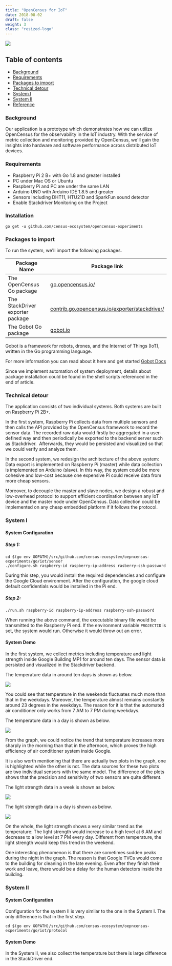 ```yaml
---
title: "OpenCensus for IoT"
date: 2018-08-02
draft: false
weight: 3
class: "resized-logo"
---
```


![](./images/IoT-GoogleCloud.jpg)

## Table of contents
- [Background](#background)
- [Requirements](#requirements)
- [Packages to import](#packages-to-import)
- [Technical detour](#technical-detour)
- [System I](#system-first)
- [System II](#system-II)
- [Reference](#reference)

### Background

Our application is a prototype which demonstrates how we can utilize OpenCensus for the observability in the IoT industry.  With the service of metric collection and monitoring provided by OpenCensus, we'll gain the insights into hardware and software performance across distributed IoT devices.

### Requirements

* Raspberry Pi 2 B+ with Go 1.8 and greater installed
* PC under Mac OS or Ubuntu
* Raspberry Pi and PC are under the same LAN
* Arduino UNO with Arduino IDE 1.8.5 and greater
* Sensors including DHT11, HTU21D and SparkFun sound detector
* Enable Stackdriver Monitoring on the Project

### Installation

```
go get -u github.com/census-ecosystem/opencensus-experiments
```

### Packages to import

To run the system, we'll import the following packages.

Package Name|Package link
---|---
The OpenCensus Go package|[go.opencensus.io/](https://godoc.org/go.opencensus.io)
The StackDriver exporter package|[contrib.go.opencensus.io/exporter/stackdriver/](https://godoc.org/contrib.go.opencensus.io/exporter/stackdriver)
The Gobot Go package|[gobot.io](https://godoc.org/gobot.io/x/gobot)

Gobot is a framework for robots, drones, and the Internet of Things (IoT), written in the Go programming language.

For more information you can read about it here and get started [Gobot Docs](https://gobot.io/documentation/getting-started)

Since we implement automation of system deployment, details about package installation could be found in the shell scripts referenced in the end of article.

### Technical detour

The application consists of two individual systems.  Both systems are built on Raspberry Pi 2B+.

In the first system, Raspberry Pi collects data from multiple sensors and then calls the API provided by the OpenCensus framework to record the sensor data. The recorded raw data would firstly be aggregated in a user-defined way and then periodically be exported to the backend server such as Stackdriver.  Afterwards, they would be persisted and visualized so that we could verify and analyze them.

In the second system, we redesign the architecture of the above system: Data export is implemented on Raspberry Pi (master) while data collection is implemented on Arduino (slave).  In this way, the system could be more cohesive and low-cost because one expensive Pi could receive data from more cheap sensors.  

Moreover, to decouple the master and slave nodes, we design a robust and low-overhead protocol to support efficient coordination between any IoT device and the master node under OpenCensus. Data collection could be implemented on any cheap embedded platform if it follows the protocol. 

### System I

#### System Configuration

##### Step 1:

```
cd $(go env GOPATH)/src/github.com/census-ecosystem/oepncensus-experiments/go/iot/sensor
./configure.sh raspberry-id raspberry-ip-address rasberry-ssh-password
```

During this step, you would install the required dependencies and configure the Google Cloud environment.  After the configuration, the google cloud default confidentials would be installed in the Pi end.

##### Step 2:

```
./run.sh raspberry-id raspberry-ip-address raspberry-ssh-password
```

When running the above command, the executable binary file would be transmitted to the Raspberry Pi end.  If the environment variable `PROJECTID` is set, the system would run. Otherwise it would throw out an error.

#### System Demo

In the first system, we collect metrics including temperature and light strength inside Google Building MP1 for around ten days. The sensor data is persisted and visualized in the Stackdriver backend.

The temperature data in around ten days is shown as below.

![](./images/weeklytemperature.png)

You could see that temperature in the weekends fluctuates much more than that in the weekdays. Moreover, the temperature almost remains constantly around 23 degrees in the weekdays.  The reason for it is that the automated air conditioner only works from 7 AM to 7 PM during weekdays.

The temperature data in a day is shown as below.

![](./images/dailytemperature.png)

From the graph, we could notice the trend that temperature increases more sharply in the morning than that in the afternoon, which proves the high efficiency of air conditioner system inside Google.

It is also worth mentioning that there are actually two plots in the graph, one is highlighted while the other is not. The data sources for these two plots are two individual sensors with the same model.  The difference of the plots shows that the precision and sensitivity of two sensors are quite different. 

The light strength data in a week is shown as below.

![](./images/weeklylight.png)

The light strength data in a day is shown as below.

![](./images/dailylight.png)

On the whole, the light strength shows a very similar trend as the temperature: The light strength would increase to a high level at 6 AM and decrease to a low level at 7 PM every day.  Different from temperature, the light strength would keep this trend in the weekend.

One interesting phenomenon is that there are sometimes sudden peaks during the night in the graph. The reason is that Google TVCs would come to the building for cleaning in the late evening.  Even after they finish their work and leave, there would be a delay for the human detectors inside the building.



### System II

#### System Configuration

Configuration for the system II is very similar to the one in the System I. The only difference is that in the first step.

```
cd $(go env GOPATH)/src/github.com/census-ecosystem/oepncensus-experiments/go/iot/protocol
```

#### System Demo

In the System II, we also collect the temperature but there is large difference in the StackDriver end.

  